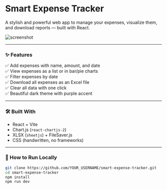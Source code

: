 # Smart Expense Tracker

A stylish and powerful web app to manage your expenses, visualize them, and download reports — built with React.

![screenshot](preview.png) <!-- Optional: Add a preview screenshot here -->

---

### ✨ Features

✅ Add expenses with name, amount, and date  
✅ View expenses as a list or in bar/pie charts  
✅ Filter expenses by date  
✅ Download all expenses as an Excel file  
✅ Clear all data with one click  
✅ Beautiful dark theme with purple accent

---

### 🛠 Built With

- React + Vite
- Chart.js (`react-chartjs-2`)
- XLSX (`sheetjs`) + FileSaver.js
- CSS (handwritten, no frameworks)

---

### 🚀 How to Run Locally

```bash
git clone https://github.com/YOUR_USERNAME/smart-expense-tracker.git
cd smart-expense-tracker
npm install
npm run dev
